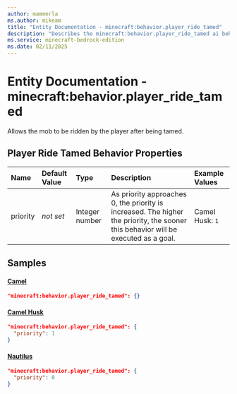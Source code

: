 ```yaml
---
author: mammerla
ms.author: mikeam
title: "Entity Documentation - minecraft:behavior.player_ride_tamed"
description: "Describes the minecraft:behavior.player_ride_tamed ai behavior component"
ms.service: minecraft-bedrock-edition
ms.date: 02/11/2025 
---
```


# Entity Documentation - minecraft:behavior.player_ride_tamed

Allows the mob to be ridden by the player after being tamed.


## Player Ride Tamed Behavior Properties

|Name       |Default Value |Type |Description |Example Values |
|:----------|:-------------|:----|:-----------|:------------- |
| priority | *not set* | Integer number | As priority approaches 0, the priority is increased. The higher the priority, the sooner this behavior will be executed as a goal. | Camel Husk: `1` | 

## Samples

#### [Camel](https://github.com/Mojang/bedrock-samples/tree/preview/behavior_pack/entities/camel.json)


```json
"minecraft:behavior.player_ride_tamed": {}
```

#### [Camel Husk](https://github.com/Mojang/bedrock-samples/tree/preview/behavior_pack/entities/camel_husk.json)


```json
"minecraft:behavior.player_ride_tamed": {
  "priority": 1
}
```

#### [Nautilus](https://github.com/Mojang/bedrock-samples/tree/preview/behavior_pack/entities/nautilus.json)


```json
"minecraft:behavior.player_ride_tamed": {
  "priority": 0
}
```
